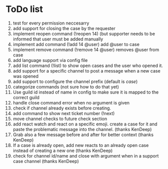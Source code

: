 # ToDo list
1. test for every permission neccesarry
1. add support for closing the case by the requester
1. implement reopen command (!reopen 14) (but supporter needs to be informed that user must be added manually
1. implement add command (!add 14 @user) add @user to case
1. implement remove command (!remove 14 @user) removes @user from case
1. add language support via config file
1. add list command (!list)  to show open cases and the user who opened it.
1. add support for a specific channel to post a message when a new case was opened
1. add support to configure the channel prefix (default is *case*)
1. categorize commands (not sure how to do that yet)
1. Use guild id instead of name in config to make sure it is mapped to the correct guild
1. handle close command error when no argument is given
1. check if channel already exists before creating.
1. add command to show next ticket number (!next)
1. move channel checks to future check section
1. add react watch and react on a specific emoji. create a case for it and paste the problematic message into the channel. (thanks KenDeep)
1. Grab also a few message before and after for better context (thanks KenDeep)
1. If a case is already open, add new reacts to an already open case instead of creating a new one (thanks KenDeep)
1. check for channel id/name and close with argument when in a support case channel (thanks KenDeep)
